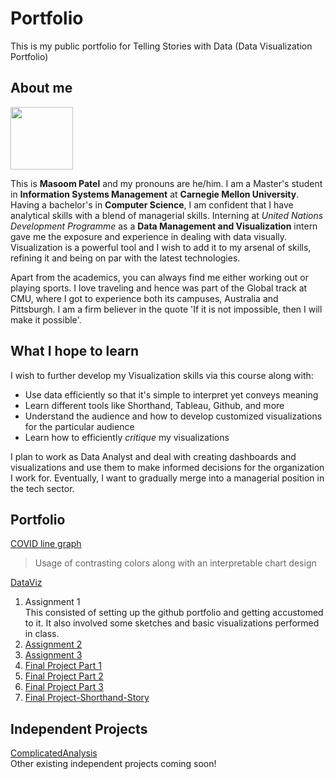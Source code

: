 # Portfolio
This is my public portfolio for Telling Stories with Data (Data Visualization Portfolio)

## About me
<img src="https://user-images.githubusercontent.com/30127254/138990046-d154b66d-5cc9-40b8-b999-fa2450bba031.jpg" width=100/>

This is **Masoom Patel** and my pronouns are he/him. I am a Master's student in **Information Systems Management** at **Carnegie Mellon University**. Having a bachelor's in **Computer Science**, I am confident that I have analytical skills with a blend of managerial skills. Interning at _United Nations Development Programme_ as a **Data Management and Visualization** intern gave me the exposure and experience in dealing with data visually. Visualization is a powerful tool and I wish to add it to my arsenal of skills, refining it and being on par with the latest technologies.

Apart from the academics, you can always find me either working out or playing sports. I love traveling and hence was part of the Global track at CMU, where I got to experience both its campuses, Australia and Pittsburgh. I am a firm believer in the quote 'If it is not impossible, then I will make it possible'.

## What I hope to learn
I wish to further develop my Visualization skills via this course along with:
* Use data efficiently so that it's simple to interpret yet conveys meaning
* Learn different tools like Shorthand, Tableau, Github, and more
* Understand the audience and how to develop customized visualizations for the particular audience
* Learn how to efficiently _critique_ my visualizations

I plan to work as Data Analyst and deal with creating dashboards and visualizations and use them to make informed decisions for the organization I work for. Eventually, I want to gradually merge into a managerial position in the tech sector.




## Portfolio

[COVID line graph](flourish.md)
>Usage of contrasting colors along with an interpretable chart design

<div class="flourish-embed flourish-chart" data-src="visualisation/7642583"><script src="https://public.flourish.studio/resources/embed.js"></script></div>

[DataViz](Dataviz.md)


1. Assignment 1  
This consisted of setting up the github portfolio and getting accustomed to it. It also involved some sketches and basic visualizations performed in class.
2. [Assignment 2](Assignment2.md)
3. [Assignment 3](Assignment3.md)
4. [Final Project Part 1](Part1Project.md)
5. [Final Project Part 2](Part2Project.md)
6. [Final Project Part 3](Part3Project.md)
7. [Final Project-Shorthand-Story](https://carnegiemellon.shorthandstories.com/the-tail-of-2-vaccines/index.html)

## Independent Projects
[ComplicatedAnalysis](ComplicatedAnalysis.md)  
Other existing independent projects coming soon!
